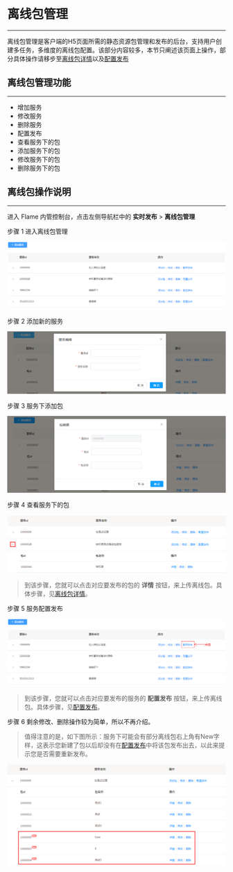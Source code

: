 # 离线包管理

---

离线包管理是客户端的H5页面所需的静态资源包管理和发布的后台，支持用户创建多任务，多维度的离线包配置。该部分内容较多，本节只阐述该页面上操作，部分具体操作请移步至[离线包详情](离线包详情.md)以及[配置发布](离线包配置发布.md)

## 离线包管理功能

---

* 增加服务
* 修改服务
* 删除服务
* 配置发布
* 查看服务下的包
* 添加服务下的包
* 修改服务下的包
* 删除服务下的包

## 离线包操作说明

---

进入 Flame 内管控制台，点击左侧导航栏中的 **实时发布** > **离线包管理**

步骤 1 进入离线包管理

![离线包管理](./../images/nebulaList1.png)

步骤 2 添加新的服务

![添加服务](./../images/nebulaList3.png)

步骤 3 服务下添加包

![添加包](./../images/nebulaList4.png)

步骤 4 查看服务下的包

![添加包](./../images/nebulaList5.png)

> 到该步骤，您就可以点击对应要发布的包的 **详情** 按钮，来上传离线包。具体步骤，见[离线包详情](离线包详情.md)。

步骤 5 服务配置发布

![配置发布](./../images/nebulaList2.png)

> 到该步骤，您就可以点击对应要发布的服务的 **配置发布** 按钮，来上传离线包。具体步骤，见[配置发布](离线包配置发布.md)。

步骤 6 剩余修改、删除操作较为简单，所以不再介绍。

> 值得注意的是，如下图所示：服务下可能会有部分离线包右上角有New字样，这表示您新建了包以后却没有在[配置发布](离线包配置发布.md)中将该包发布出去，以此来提示您是否需要重新发布。

![New包](./../images/nebulaList6.png)